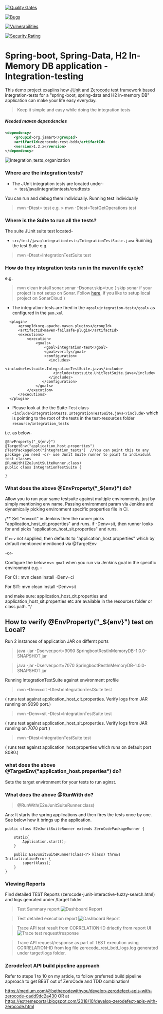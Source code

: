
[![Quality Gates](https://sonarcloud.io/api/project_badges/measure?project=com.xp.springboot.rest%3ASpringbootRestInMemoryDB&metric=alert_status)](https://sonarcloud.io/api/project_badges/measure?project=com.xp.springboot.rest%3ASpringbootRestInMemoryDB&metric=alert_status)

[![Bugs](https://sonarcloud.io/api/project_badges/measure?project=com.xp.springboot.rest%3ASpringbootRestInMemoryDB&metric=bugs)](https://sonarcloud.io/api/project_badges/measure?project=com.xp.springboot.rest%3ASpringbootRestInMemoryDB&metric=bugs)

[![Vulnerabilities](https://sonarcloud.io/api/project_badges/measure?project=com.xp.springboot.rest%3ASpringbootRestInMemoryDB&metric=vulnerabilities)](https://sonarcloud.io/api/project_badges/measure?project=com.xp.springboot.rest%3ASpringbootRestInMemoryDB&metric=vulnerabilities)

[![Security Rating](https://sonarcloud.io/api/project_badges/measure?project=com.xp.springboot.rest%3ASpringbootRestInMemoryDB&metric=security_rating)](https://sonarcloud.io/api/project_badges/measure?project=com.xp.springboot.rest%3ASpringbootRestInMemoryDB&metric=security_rating)


# Spring-boot, Spring-Data, H2 In-Memory DB application - Integration-testing
This demo project exaplins how [JUnit](https://github.com/junit-team/junit4) and [Zerocode](https://github.com/authorjapps/zerocode) test framework based integration-tests for a "spring-boot, spring-data and H2 in-memory DB" application can make your life easy everyday.

> Keep it simple and easy while doing the integration tests

##### Needed maven dependencies
```xml
<dependency>
    <groupId>org.jsmart</groupId>
    <artifactId>zerocode-rest-bdd</artifactId>
    <version>1.2.x</version> 
</dependency>
```

![Integration_tests_organization](img/project_structure.png)

### Where are the integration tests?
+ The JUnit integration tests are located under-
  + test/java/integrationtests/crudtests
 
You can run and debug them individually.
Running test individually
> mvn -Dtest=<Test Classs Name> test
e.g. > mvn -Dtest=TestGetOperations test

### Where is the Suite to run all the tests?
The suite JUnit suite test located-
+ `src/test/java/integrationtests/IntegrationTestSuite.java`
Running the test Suite
e.g. 
> mvn -Dtest=IntegrationTestSuite test

### How do they integration tests run in the maven life cycle?
e.g.
> mvn clean install sonar:sonar -Dsonar.skip=true    ( skip sonar if your project is not setup on Sonar. Follow [here](https://extremeportal.blogspot.com/2018/11/sonarcloud-integration-with-springboot.html), if you like to setup local project on SonarCloud )

+ The integration-tests are fired in the `<goal>integration-test</goal>` as configured in the `pom.xml`

```     
  <plugin>
      <groupId>org.apache.maven.plugins</groupId>
      <artifactId>maven-failsafe-plugin</artifactId>
      <executions>
          <execution>
              <goals>
                  <goal>integration-test</goal>
                  <goal>verify</goal>
                  <configuration>
                    <includes>
                      <include>testsuite.IntegrationTestSuite.java</include>
                      <include>testsuite.UnitTestSuite.java</include>
                    </includes>
                 </configuration>
              </goals>
          </execution>
      </executions>
  </plugin>
```     

+ Please look at the the Suite-Test class `<include>integrationtests.IntegrationTestSuite.java</include>` which is pointing 
to the root of the tests in the test-resources folder `resource/integration_tests`

i.e. as below-
```
@EnvProperty("_${env}")
@TargetEnv("application_host.properties")
@TestPackageRoot("integration_tests")  //You can point this to any package you need -or- use Junit Suite runner to point to individual test classes
@RunWith(E2eJunitSuiteRunner.class)
public class IntegrationTestSuite {

}
```
### What does the above @EnvProperty("_${env}") do?
Allow you to run your same testsuite against multiple environments, just by simply mentioning env name. 
Passing environment param via Jenkins and dynamically picking environment specific properties file in CI.

/**
 Set "env=cit" in Jenkins then the runner picks "application_host_cit.properties" and runs.
 if -Denv=sit, then runner looks for and picks "application_host_sit.properties" and runs.

If `env` not supplied, then defaults to "application_host.properties" which by default mentioned mentioned via @TargetEnv
 
 -or-
 
 Configure the below `mvn goal` when you run via Jenkins goal in the specific environment e.g. -
 
 For CI :
 mvn clean install -Denv=ci 
 
 For SIT:
 mvn clean install -Denv=sit
 
 and make sure:
 application_host_cit.properties and application_host_sit.properties etc are available in the resources folder or class path.
 */

## How to verify @EnvProperty("_${env}") test on Local?

Run 2 instances of application JAR on differnt ports

> java -jar -Dserver.port=9090 SpringbootRestInMemoryDB-1.0.0-SNAPSHOT.jar

> java -jar -Dserver.port=7070 SpringbootRestInMemoryDB-1.0.0-SNAPSHOT.jar

Running IntegrationTestSuite against environment profile

> mvn -Denv=cit -Dtest=IntegrationTestSuite test

( runs test against application_host_cit.properties. Verify logs from JAR running on 9090 port.)

> mvn -Denv=sit -Dtest=IntegrationTestSuite test

( runs test against application_host_sit.properties. Verify logs from JAR running on 7070 port.)

> mvn -Dtest=IntegrationTestSuite test

( runs test against application_host.properties which runs on default port 8080.)

### what does the above @TargetEnv("application_host.properties") do?
Sets the target environment for your tests to run aginst.

### What does the above @RunWith do?
> @RunWith(E2eJunitSuiteRunner.class)

Ans: It starts the spring applications and then fires the tests once by one.
See below how it brings up the application.
```
public class E2eJunitSuiteRunner extends ZeroCodePackageRunner {

    static{
        Application.start();
    }

    public E2eJunitSuiteRunner(Class<?> klass) throws InitializationError {
        super(klass);
    }
}
```

### Viewing Reports
Find detailed TEST Reports (zerocode-junit-interactive-fuzzy-search.html) and logs genrated under /target folder

> Test Summary report
![Dashboard Report](img/test_report_dashboard.PNG)

> Test detailed execution report
![Dashboard Report](img/testreport_detail.png)

> Trace API test result from CORRELATION-ID driectly from report UI
![Trace test request/response](img/report_search_test_by_co-relationId.PNG)

> Trace API request/response as part of TEST execution using CORRELATION-ID from log file zerocode_rest_bdd_logs.log generated under target\logs folder.

### Zerodefect API build pipeline approach
Refer to steps 1 to 10 on my article, to follow preferred build pipeline approach to get BEST out of ZeroCode and TDD combination!

https://medium.com/@bethecodewithyou/develop-zerodefect-apis-with-zerocode-cadd9dc2a430
OR at  https://extremeportal.blogspot.com/2018/10/develop-zerodefect-apis-with-zerocode.html


[How do I do integration testing of a spring boot application]: https://github.com/authorjapps/spring-boot-integration-test#spring-boot-integration-test
[How to do integration testing of a spring boot application]: https://github.com/authorjapps/spring-boot-integration-test#spring-boot-integration-test
[Integration testing of a spring boot application]: https://github.com/authorjapps/spring-boot-integration-test#spring-boot-integration-test
[Zerocode testing of a spring boot application]: https://github.com/authorjapps/spring-boot-integration-test#spring-boot-integration-test
[Zerocode JSON testing of a spring boot application]: https://github.com/authorjapps/spring-boot-integration-test#spring-boot-integration-test
[Zerocode testing of a spring application]: https://github.com/authorjapps/spring-boot-integration-test#spring-boot-integration-test
